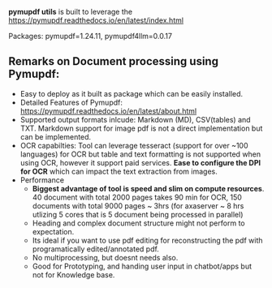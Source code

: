 **pymupdf utils** is built to leverage the https://pymupdf.readthedocs.io/en/latest/index.html

Packages: pymupdf=1.24.11, pymupdf4llm=0.0.17

## Remarks on Document processing using Pymupdf:
- Easy to deploy as it built as package which can be easily installed.
- Detailed Features of Pymupdf: https://pymupdf.readthedocs.io/en/latest/about.html
- Supported output formats inlcude: Markdown (MD), CSV(tables) and TXT. Markdown support for image pdf is not a direct implementation but can be implemented.
- OCR capabilties: Tool can leverage tesseract (support for over ~100 languages) for OCR but table and text formatting is not supported when using OCR, however it support paid services. **Ease to configure the DPI for OCR** which can impact the text extraction from images.
- Performance
   - **Biggest advantage of tool is speed and slim on compute resources**. 40 document with total 2000 pages takes 90 min for OCR, 150 documents with total 9000 pages ~ 3hrs (for axaserver ~ 8 hrs utlizing 5 cores that is 5 document being processed in parallel)
   - Heading and complex document structure might not perform to expectation.
   - Its ideal if you want to use pdf editing for reconstructing the pdf with programatically edited/annotated pdf.
   - No multiprocessing, but doesnt needs also.
   - Good for Prototyping, and handing user input in chatbot/apps but not for Knowledge base.
  


            
